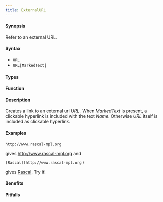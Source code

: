 ```yaml
---
title: ExternalURL
---
```


#### Synopsis

Refer to an external URL.

#### Syntax

* `URL`
* `URL[MarkedText]`


#### Types

#### Function

#### Description

Creates a link to an external url _URL_.
When _MarkedText_ is present, a clickable hyperlink is included with the text _Name_.
Otherwise _URL_ itself is included as clickable hyperlink.

#### Examples

```
http://www.rascal-mpl.org
```
gives http://www.rascal-mpl.org and
```
[Rascal](http://www.rascal-mpl.org)
```
gives [Rascal](http://www.rascal-mpl.org). Try it!

#### Benefits

#### Pitfalls


